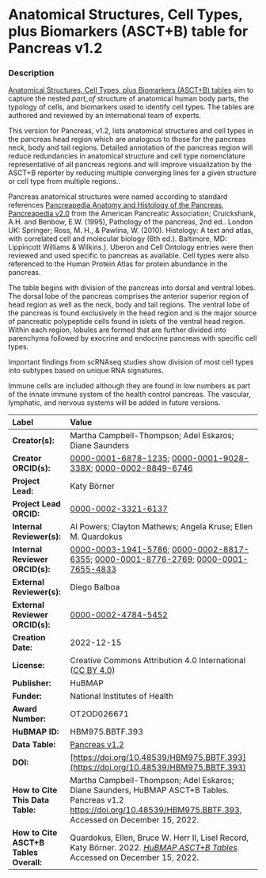 # Anatomical Structures, Cell Types, plus Biomarkers (ASCT+B) table for Pancreas v1.2

### Description
[Anatomical Structures, Cell Types, plus Biomarkers (ASCT+B) tables](https://humanatlas.io/asctb-tables) aim to capture the nested *part_of* structure of anatomical human body parts, the typology of cells, and biomarkers used to identify cell types. The tables are authored and reviewed by an international team of experts. 

This version for Pancreas, v1.2, lists anatomical structures and cell types in the pancreas head region which are analogous to those for the pancreas neck, body and tail regions. Detailed annotation of the pancreas region will reduce redundancies in anatomical structure and cell type nomenclature representative of all pancreas regions and will improve visualization by the ASCT+B reporter by reducing multiple converging lines for a given structure or cell type from multiple regions.. 

Pancreas anatomical structures were named according to standard references [Pancreapedia Anatomy and Histology of the Pancreas, Pancreapedia v2.0](https://www.pancreapedia.org/reviews/anatomy-and-histology-of-pancreas) from the American Pancreatic Association; Cruickshank, A.H. and Benbow, E.W. (1995), Pathology of the pancreas, 2nd ed.. London UK: Springer; Ross, M. H., & Pawlina, W. (2010). Histology: A text and atlas, with correlated cell and molecular biology (6th ed.). Baltimore, MD: Lippincott Williams & Wilkins.). Uberon and Cell Ontology entries were then reviewed and used specific to pancreas as available. Cell types were also referenced to the Human Protein Atlas for protein abundance in the pancreas.

The table begins with division of the pancreas into dorsal and ventral lobes. The dorsal lobe of the pancreas comprises the anterior superior region of head region as well as the neck, body and tail regions. The ventral lobe of the pancreas is found exclusively in the head region and is the major source of pancreatic polypeptide cells found in islets of the ventral head region. Within each region, lobules are formed that are further divided into parenchyma followed by exocrine and endocrine pancreas with specific cell types.    

Important findings from scRNAseq studies show division of most cell types into subtypes based on unique RNA signatures.  

Immune cells are included although they are found in low numbers as part of the innate immune system of the health control pancreas. The vascular, lymphatic, and nervous systems will be added in future versions.  




| Label | Value |
| :------------- |:-------------|
| **Creator(s):** | Martha Campbell-Thompson; Adel Eskaros; Diane Saunders |
| **Creator ORCID(s):** | [0000-0001-6878-1235](https://orcid.org/0000-0001-6878-1235); [0000-0001-9028-338X](https://orcid.org/0000-0001-9028-338X); [0000-0002-8849-6746](https://orcid.org/0000-0002-8849-6746) |
| **Project Lead:** | Katy B&ouml;rner |
| **Project Lead ORCID:** | [0000-0002-3321-6137](https://orcid.org/0000-0002-3321-6137) |
| **Internal Reviewer(s):** | Al Powers; Clayton Mathews; Angela Kruse; Ellen M. Quardokus  |
| **Internal Reviewer ORCID(s):** |[0000-0003-1941-5786](https://orcid.org/0000-0003-1941-5786); [0000-0002-8817-6355](https://orcid.org/0000-0002-8817-6355); [0000-0001-8776-2769](https://orcid.org/0000-0001-8776-2769); [0000-0001-7655-4833](https://orcid.org/0000-0001-7655-4833) |
| **External Reviewer(s):** |Diego Balboa |
| **External Reviewer ORCID(s):** | [0000-0002-4784-5452](https://orcid.org/0000-0002-4784-5452)|
| **Creation Date:** | 2022-12-15 |
| **License:** | Creative Commons Attribution 4.0 International ([CC BY 4.0](https://creativecommons.org/licenses/by/4.0/)) |
| **Publisher:** | HuBMAP |
| **Funder:** | National Institutes of Health |
| **Award Number:** | OT2OD026671 |
| **HuBMAP ID:** | HBM975.BBTF.393 |
| **Data Table:** | [Pancreas v1.2](https://cdn.humanatlas.io/hra-releases/v1.3/asct-b/asct-b-vh-pancreas.csv) |
| **DOI:** |[https://doi.org/10.48539/HBM975.BBTF.393](https://doi.org/10.48539/HBM975.BBTF.393) |
| **How to Cite This Data Table:** | Martha Campbell-Thompson; Adel Eskaros; Diane Saunders, HuBMAP ASCT+B Tables. Pancreas v1.2 https://doi.org/10.48539/HBM975.BBTF.393, Accessed on December 15, 2022. |
| **How to Cite ASCT+B Tables Overall:** | Quardokus, Ellen, Bruce W. Herr II, Lisel Record, Katy B&ouml;rner. 2022. [*HuBMAP ASCT+B Tables*](https://humanatlas.io/asctb-tables). Accessed on December 15, 2022. |
